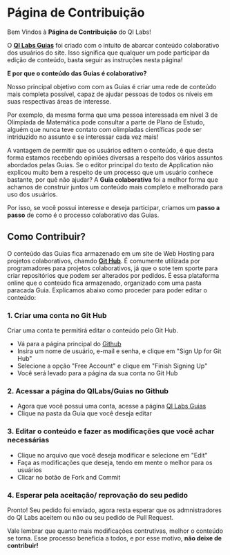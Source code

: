 # Página de Contribuição

Bem Vindos à **Página de Contribuição** do QI Labs!

O [**QI Labs Guias**](http://www.qilabs.org/guias) foi criado com o intuito de abarcar conteúdo colaborativo dos usuários do site. Isso significa que qualquer um pode participar da edição de conteúdo, basta seguir as instruções nesta página!

**E por que o conteúdo das Guias é colaborativo?**

Nosso principal objetivo com com as Guias é criar uma rede de conteúdo mais completa possível, capaz de ajudar pessoas de todos os níveis em suas respectivas áreas de interesse. 

Por exemplo, da mesma forma que uma pessoa interessada em nível 3 de Olimpíada de Matemática pode consultar a parte de Plano de Estudo, alguém que nunca teve contato com olimpíadas científicas pode ser intriduzido no assunto e se interessar cada vez mais!

A vantagem de permitir que os usuários editem o conteúdo, é que desta forma estamos recebendo opiniões diversas a respeito dos vários assuntos abordados pelas Guias. Se o editor principal do texto de Application não explicou muito bem a respeito de um processo que um usuário conhece bastante, por quê não ajudar? A **Guia colaborativa** foi a melhor forma que achamos de construir juntos um conteúdo mais completo e melhorado para uso dos usuários.

Por isso, se você possui interesse e deseja participar, criamos um **passo a passo** de como é o processo colaborativo das Guias.

## Como Contribuir?

O conteúdo das Guias fica armazenado em um site de Web Hosting para projetos colaborativos, chamdo [**Git Hub**](github.com). É comumente utilizada por programadores para projetos colaborativos, já que o sote tem sporte para criar repositórios que podem ser alterados por pedidos. É essa plataforma online que o conteúdo fica armazenado, organizado com uma pasta paracada Guia. Explicamos abaixo como proceder para poder editar o conteúdo:

### 1. Criar uma conta no Git Hub

Criar uma conta te permitirá editar o conteúdo pelo Git Hub.

- Vá para a página principal do [Github](https://github.com/)
- Insira um nome de usuário, e-mail e senha, e clique em "Sign Up for Git Hub"
- Selecione a opção "Free Account" e clique em "Finish Signing Up"
- Você será levado para a página da sua conta no Git Hub

### 2. Acessar a página do QILabs/Guias no Github

- Agora que você possui uma conta, acesse a página [QI Labs Guias](https://github.com/QI-Labs/guias)
- Clique na pasta da Guia que você deseja editar

### 3. Editar o conteúdo e fazer as modificações que você achar necessárias

- Clique no arquivo que você deseja modificar e selecione em "Edit"
- Faça as modificações que deseja, tendo em mente o melhor para os usuários
- Clicar no botão de Fork and Commit

### 4. Esperar pela aceitação/ reprovação do seu pedido

Pronto! Seu pedido foi enviado, agora resta esperar que os admnistradores do QI Labs aceitem ou não ou seu pedido de Pull Request. 

Vale lembrar que quanto mais modificações contrutivas, melhor o conteúdo se torna. Esse processo beneficia a todos, e por esse motivo, **não deixe de contribuir!**
